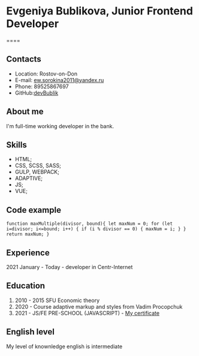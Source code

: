 # Evgeniya Bublikova, Junior Frontend Developer

====

## Contacts

- Location: Rostov-on-Don
- E-mail: ew.sorokina2011@yandex.ru
- Phone: 89525867697
- GitHub:[devBublik](https://github.com/devBublik)

## About me

I'm full-time working developer in the bank.

## Skills

- HTML;
- CSS, SCSS, SASS;
- GULP, WEBPACK;
- ADAPTIVE;
- JS;
- VUE;

## Code example

`function maxMultiple(divisor, bound){ let maxNum = 0; for (let i=divisor; i<=bound; i++) { if (i % divisor == 0) { maxNum = i; } } return maxNum; }`

## Experience

2021 January - Today - developer in Centr-Internet

## Education

1. 2010 - 2015 SFU Economic theory
2. 2020 - Course adaptive markup and styles from Vadim Procopchuk
3. 2021 - JS/FE PRE-SCHOOL (JAVASCRIPT) - [My certificate](https://app.rs.school/certificate/zim4adi0)

## English level

My level of knownledge english is intermediate
